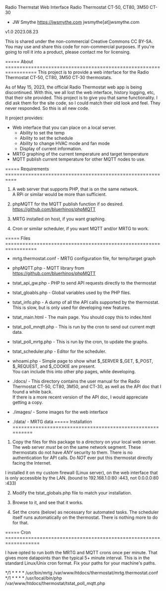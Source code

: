 
Radio Thermstat Web Interface
Radio Thermostat CT-50, CT80, 3M50 CT-30

- JW Smythe https://jwsmythe.com  jwsmythe[at]jwsmythe.com

v1.0 2023.08.23

This is shared under the non-commercial Creative Commons CC BY-SA.  You may 
use and share this code for non-commercial purposes.  If you're going to roll
it into a product, please contact me for licensing.

===== About =================================================================
   This project is to provide a web interface for the Radio Thermostat CT-50, CT80, 3M50 CT-30 thermostats.
   
   As of May 15, 2023, the official Radio Thermostat web app is being 
   discontinued.  With this, we all lost the web interface, history logging, 
   etc, that their site provided.   This project is to give you that same 
   functionality.    I did ask them for the site code, so I could match 
   their old look and feel.  They never responded.   So this is all new code.

   It project provides:

   * Web interface that you can place on a local server. 
     * Ability to set the temp
     * Ability to set the schedule
     * Ability to change HVAC mode and fan mode
     * Display of current information.
   * MRTG graphing of the current temperature and target temperature
   * MQTT publish current temperature for other MQTT nodes to use.

===== Requirements ==========================================================

   1) A web server that supports PHP, that is on the same network.  
      A RPi or similar would be more than sufficient.
      
   2) phpMQTT for the MQTT publish function if so desired.  
      https://github.com/bluerhinos/phpMQTT
      
   3) MRTG installed on host, if you want graphing.

   4) Cron or similar scheduler, if you want MQTT and/or MRTG to work.

===== Files ================================================================= 
   * mrtg.thermostat.conf - MRTG configuration file, for temp/target graph
   * phpMQTT.php          - MQTT library from https://github.com/bluerhinos/phpMQTT
   * tstat_api_gw.php     - PHP to send API requests directly to the thermostat
   * tstat_gloabls.php    - Global variables used by the PHP files.
   * tstat_info.php       - A dump of all the API calls supported by the thermostat.  
                          This is slow, but is only used for developing new features.
   * tstat_main.html      - The main page.  You should copy this to index.html
   * tstat_poll_mnqtt.php - This is run by the cron to send out current mqtt data.
   * tstat_poll_mrtg.php  - This is run by the cron, to update the graphs.
   * tstat_scheduler.php  - Editor for the scheduler.
   * whoami.php           - Simple page to show what $_SERVER $_GET, $_POST, $_REQUEST, and $_COOKIE are present.  
                          You can include this into other php pages, while developing.

   * ./docs/              - This directory contains the user manual for the 
                          Radio Thermostat CT-50, CT80, 3M50, and CT-30, as 
                          well as the API doc that I found a while back.  
                          If there is a more recent version of the API doc, 
                          I would appreciate getting a copy.
   * ./images/            - Some images for the web interface
   * ./data/              - MRTG data
===== Installation ==========================================================
   1) Copy the files for this package to a directory on your local web server.  
   The web server *must* be on the same network segment.  These thermostats
   do not have *ANY* security to them.  There is no authentication for API 
   calls.  Do *NOT* ever put this thermostat directly facing the Internet. 
   
   I installed it on my custom firewall (Linux server), on the web interface
   that is only accessible by the LAN. (bound to 192.168.1.0:80 :443, not 
   0.0.0.0:80 :433)
                          
   2) Modify the tstat_globals.php file to match your installation. 
   
   3) Browse to it, and see that it works.
   
   4) Set the crons (below) as necessary for automated tasks.  The scheduler
   itself runs automatically on the thermostat.  There is nothing more to do for that.
   
===== Cron ==================================================================

   I have opted to run both the MRTG and MQTT crons once per minute.  That gives 
   more datapoints than the typical 5+ minute interval.  This is in the standard 
   Linux/Unix cron format.  Fix your paths for your machine's paths.
   
   */1 * * * * /usr/bin/mrtg /var/www/htdocs/thermostat/mrtg.thermostat.conf
   */1 * * * * /usr/local/bin/php /var/www/htdocs/thermostat/tstat_poll_mqtt.php
